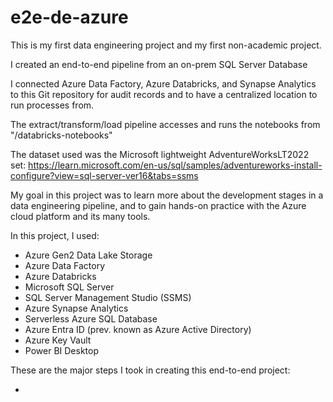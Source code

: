 # e2e-de-azure

This is my first data engineering project and my first non-academic project.

I created an end-to-end pipeline from an on-prem SQL Server Database

I connected Azure Data Factory, Azure Databricks, and Synapse Analytics to this Git repository for audit records and to have a centralized location to run processes from.

The extract/transform/load pipeline accesses and runs the notebooks from "/databricks-notebooks"

The dataset used was the Microsoft lightweight AdventureWorksLT2022 set: https://learn.microsoft.com/en-us/sql/samples/adventureworks-install-configure?view=sql-server-ver16&tabs=ssms

My goal in this project was to learn more about the development stages in a data engineering pipeline, and to gain hands-on practice with the Azure cloud platform and its many tools.

In this project, I used:

- Azure Gen2 Data Lake Storage
- Azure Data Factory
- Azure Databricks
- Microsoft SQL Server
- SQL Server Management Studio (SSMS)
- Azure Synapse Analytics
- Serverless Azure SQL Database
- Azure Entra ID (prev. known as Azure Active Directory)
- Azure Key Vault
- Power BI Desktop

These are the major steps I took in creating this end-to-end project:

- 
